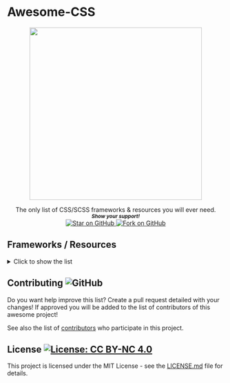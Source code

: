 # Awesome-CSS


<p align="center">
  <img height="400" src="" />
</p>
<div align="center">
The only list of CSS/SCSS frameworks & resources you will ever need.
  
  
   <br>
  <small> <b><i>Show your support!</i> </b></small>
  <br>
   <a href="https://github.com/MarketingPipeline/CSS-Frameworks">
    <img title="Star on GitHub" src="https://img.shields.io/github/stars/MarketingPipeline/CSS-Frameworks.svg?style=social&label=Star">
  </a>
  <a href="https://github.com/MarketingPipeline/CSS-Frameworks/fork">
    <img title="Fork on GitHub" src="https://img.shields.io/github/forks/MarketingPipeline/CSS-Frameworks.svg?style=social&label=Fork">
  </a>
   </p>  
 </div>


## Frameworks / Resources

<details>
<summary>Click to show the list</summary>
<br>


[7.css:](https://github.com/khang-nd/7.css) A tiny CSS framework for building faithful recreations of the Windows 7 UI.
-----
[98.css:](https://github.com/jdan/98.css) A design system for building faithful recreations of old UIs. 
-----
[Amaze UI:](https://github.com/amazeui/amazeui) A mobile-first and modular front-end framework.
-----
[AESTHETIC CSS:](https://github.com/torch2424/aesthetic-css) A vaporwave CSS framework. 🌴🐬
-----
[animate.css:](https://github.com/animate-css/animate.css)  A cross-browser library of CSS animations. As easy to use as an easy thing.
-----
[aqua.css:](https://github.com/alphardex/aqua.css) A elegant CSS Framework.
-----
[awsm.css:](https://github.com/igoradamenko/awsm.css) Simple CSS library for semantic HTML markup
-----
[base:](https://github.com/getbase/base) A Rock Solid, Responsive CSS Framework built to work on all devices big, small and in-between.
-----
[Basic.css:](https://github.com/vladocar/Basic.css) Classless CSS Starter File
-----
[basscss:](https://github.com/basscss/basscss/) Low-level CSS Toolkit – the original Functional/Utility/Atomic CSS library
-----
[Bahunya:](https://github.com/Kimeiga/bahunya) 10KB classless CSS framework with responsive typography, navbar, syntax highlighting, etc.
-----
[bootstrap:](https://github.com/twbs/bootstrap) The most popular HTML, CSS, and JavaScript framework for developing responsive, mobile first projects on the web.
-----
[BOOTSTRA.386:](https://github.com/kristopolous/BOOTSTRA.386) A vintage 1980s DOS inspired Twitter Bootstrap theme.
-----
[bourbon:](https://github.com/thoughtbot/bourbon/) A Lightweight Sass Tool Set.
-----
[bonsai.css:](https://github.com/bonsaicss/bonsai.css) A Utility Complete CSS Framework for less than 45kb (8kB Gzipped).
-----
[Bojler:](https://github.com/Slicejack/bojler) Is a CSS framework for email's.
-----
[bulma:](https://github.com/jgthms/bulma) Modern CSS framework based on Flexbox.
-----
[Blitz:](https://github.com/FriendsOfEpub/Blitz) An eBook Framework (CSS + template).
-----
[carbon:](https://github.com/carbon-design-system/carbon) A design system built by IBM.
-----
[Caramel.CSS:](https://github.com/caramelcss/caramel) A simple to use, easy to remember css framework.
-----
[Concise.css:](https://github.com/ConciseCSS/concise.css) A CSS framework that's lightweight and easy-to-use. Give up the bloat. Stop tripping over your classes. Be Concise.
-----
[cutestrap:](https://github.com/tylerchilds/cutestrap) A strong, independent CSS Framework. Only 2.7KB minified & gzipped.
-----
[Centurion:](https://github.com/justinhough/Centurion) Is a web-based framework for rapid prototyping and building larger web projects.
-----
[Charts.css:](https://github.com/ChartsCSS/charts.css) Open source CSS framework for data visualization.
-----
[chota:](https://github.com/jenil/chota) A micro (3kb) CSS framework.
-----
[codyhouse-framework:](https://github.com/CodyHouse/codyhouse-framework) A lightweight front-end framework for building accessible, bespoke interfaces.
-----
[classic.css:](https://github.com/npjg/classic.css) Generate a Classic Mac interface in your browser.
-----
[Cirrus:](https://github.com/Spiderpig86/Cirrus) The SCSS framework for the modern web.
-----
[cssfx:](https://github.com/jolaleye/cssfx) ✨ Beautifully simple click-to-copy CSS effects.
-----
[css-buttons:](https://github.com/eludadev/css-buttons) 100 Modern CSS Buttons, Free And Royalty Free.
-----
[daisyui:](https://github.com/saadeghi/daisyui) The most popular, free and open-source Tailwind CSS component library.
-----
[Element:](https://github.com/ElemeFE/element) A Vue 2.0 based component library for developers, designers and product managers.
-----
[elementary.css:](https://github.com/1j01/elementary.css) Elementary OS's stylesheet converted to browser CSS.
-----
[Filters.css:](https://github.com/bansal/filters.css) CSS only library to apply color filters.
-----
[furatto:](https://github.com/IcaliaLabs/furatto) It's a flat, fast and powerful front-end framework for rapid web development.
-----
[flexboxgrid:](https://github.com/kristoferjoseph/flexboxgrid) Grid based on CSS3 flexbox.
-----
[foundation-sites:](https://github.com/foundation/foundation-sites) The most advanced responsive front-end framework in the world. Quickly create prototypes and production code for sites that work on any kind of device.
-----
[Fomantic-UI:](https://github.com/fomantic/fomantic-ui) Is the official community fork of Semantic-UI.
-----
[Gutenberg:](https://github.com/BafS/Gutenberg) Modern framework to print the web correctly.
-----
[geo-bootstrap:](https://github.com/divshot/geo-bootstrap) A timeless Twitter Bootstrap theme built for the modern web.
-----
[Homebrewery:](https://github.com/naturalcrit/homebrewery/blob/master/phb.standalone.css) A CSS stylesheet to create authentic looking D&D homebrews.
-----
[hack:](https://github.com/egoist/hack) ⛷ Dead simple CSS framework.
-----
[Halfmoon:](https://github.com/halfmoonui/halfmoon/) Front-end framework with a built-in dark mode and full customizability using CSS variables; great for building dashboards and tools.
-----
[Hover:](https://github.com/IanLunn/Hover) A collection of CSS3 powered hover effects to be applied to links, buttons, logos, SVG, featured images and so on. Easily apply to your own elements, modify or just use for inspiration. Available in CSS, Sass, and LESS.
-----
[hiq:](https://github.com/jonathanharrell/hiq) A lightweight, progressive, high-IQ CSS framework.
-----
[IsometricSass:](https://github.com/MorganCaron/IsometricSass) Sass library to make isometric 2D without javascript
-----
[inuitcss:](https://github.com/inuitcss/inuitcss) Extensible, scalable, Sass-based, OOCSS framework for large and long-lasting UI projects.
-----
[Jeet:](https://github.com/mojotech/jeet) The most advanced, yet intuitive, grid system available for Sass or Stylus.
-----
[knopf.css:](https://github.com/frameable/knopf.css) Modern, modular, extensible button system designed for both rapid prototyping and production-ready applications.
-----
[lit:](https://github.com/ajusa/lit) World's smallest responsive 🔥 css framework (395 bytes).
-----
[Materialize](https://materializecss.com/)
-----
[material-components-web:](https://github.com/material-components/material-components-web) Modular and customizable Material Design UI components for the web.
-----
[Metro 4:](https://github.com/olton/Metro-UI-CSS) Impressive component library for expressive web development! Build responsive projects on the web with the first front-end component library in Metro Style. And now there are even more opportunities every day!
-----
[mobi.css:](https://github.com/mobi-css/mobi.css) A lightweight, scalable, mobile-first CSS framework
-----
[modern-normalize:](https://github.com/sindresorhus/modern-normalize) 🐒 Normalize browsers' default style
-----
[modern-css-reset:](https://github.com/hankchizljaw/modern-css-reset) A bare-bones CSS reset for modern web development.
-----
[mdb-ui-kit:](https://github.com/mdbootstrap/mdb-ui-kit) Bootstrap 5 & Material Design 2.0 UI KIT.
-----
[milligram:](https://github.com/milligram/milligram) A minimalist CSS framework.
-----
[mini.css:](https://github.com/Chalarangelo/mini.css) A minimal, responsive, style-agnostic CSS framework!
-----
[minireset.css:](https://github.com/jgthms/minireset.css) A tiny modern CSS reset.
-----
[mui:](https://github.com/muicss/mui) A lightweight CSS framework that follows Google's Material Design guidelines.
-----
[MVP.css:](https://github.com/andybrewer/mvp/) Minimalist stylesheet for HTML elements.
-----
[Natural Selection:](https://github.com/frontaid/natural-selection) A CSS Boilerplate / Starter Kit: Collection of best-practice CSS selectors.
-----
[normalize.css:](https://github.com/necolas/normalize.css/) A modern alternative to CSS resets.
-----
[NES.css:](https://github.com/nostalgic-css/NES.css) NES-style CSS Framework | ファミコン風CSSフレームワーク
-----
[papercss:](https://github.com/papercss/papercss) The Less Formal CSS Framework.
-----
[patternfly:](https://github.com/patternfly/patternfly) An open source design system built to drive consistency and unify teams.
-----
[pico:](https://github.com/picocss/pico) Minimal CSS Framework for semantic HTML
-----
[picnic:](https://github.com/franciscop/picnic) A beautiful CSS library to kickstart your projects
-----
[primer:](https://github.com/primer/css) The CSS design system that powers GitHub
-----
[primitive:](https://github.com/taniarascia/primitive)  ⛏️ ‎ A front-end design toolkit for developing web apps.
-----
[PSone.css:](https://github.com/micah5/PSone.css) 🎮 PS1 style CSS Framework, inspired by NES.css
-----
[pure:](https://github.com/pure-css/pure/) A set of small, responsive CSS modules that you can use in every web project.
-----
[Puppertino:](https://github.com/codedgar/Puppertino) A CSS framework based on Human Guidelines from apple.
-----
[Phonon:](https://github.com/phonon-framework/phonon) A responsive front-end framework with a focus on simplicity and flexibility.
-----
[Ratchet:](https://github.com/twbs/ratchet) Build mobile apps with simple HTML, CSS, and JavaScript components.
-----
[ress:](https://github.com/filipelinhares/ress) 🚿 A modern CSS reset.
-----
[Responsive:](https://github.com/responsivebp/responsive) A super lightweight HTML, Sass, CSS, and JavaScript framework for building responsive websites.
-----
[RPGUI:](https://github.com/RonenNess/RPGUI) Lightweight framework for old-school RPG GUI in web!.
-----
[sanitize.css:](https://github.com/csstools/sanitize.css) A best-practices CSS foundation.
-----
[sakura:](https://github.com/oxalorg/sakura) A minimal css framework/theme.
-----
[Skeleton:](https://github.com/dhg/Skeleton/) A Dead Simple, Responsive Boilerplate for Mobile-Friendly Development.
-----
[Skin:](https://github.com/eBay/skin) Pure CSS framework designed & developed by eBay for a branded, e-commerce marketplace. Created by eBay.
-----
[Semantic-UI:](https://github.com/semantic-org/semantic-ui) a UI component framework based around useful principles from natural language.
-----
[slim.js:](https://github.com/slimjs/slim.js) Fast & Robust Front-End Micro-framework based on modern standards.
-----
[simple.css:](https://github.com/kevquirk/simple.css)  Is a classless CSS template that allows you to make a good looking website really quickly.
-----
[spectre:](https://github.com/picturepan2/spectre) A Lightweight, Responsive and Modern CSS Framework.
-----
[susy:](https://github.com/oddbird/susy) Responsive layout toolkit for Sass.
-----
[SPCSS:](https://github.com/susam/spcss) A simple, minimal, classless stylesheet for simple HTML pages.
-----
[Propeller:](https://github.com/digicorp/propeller) Develop more, Code less. A front-end responsive framework based on Google's Material Design Standards & Bootstrap.
-----
[tacit:](https://github.com/yegor256/tacit) CSS framework for dummies, without a single CSS class
-----
[Tabler:](https://github.com/tabler/tabler) Free and open-source HTML Dashboard UI Kit built on Bootstrap
-----
[tailwindcss:](https://github.com/tailwindlabs/tailwindcss) A utility-first CSS framework for rapid UI development.
-----
[tawian-frontend:](https://github.com/maxbeier/tawian-frontend) A markdowny CSS framework.
-----
[terminal.css:](https://github.com/Gioni06/terminal.css) Modern and minimalistic CSS framework for terminal enthusiasts.
-----
[tentcss:](https://github.com/sitetent/tentcss) A CSS survival kit. Includes only the essentials to make camp.
-----
[turretcss:](https://github.com/turretcss/turretcss) A framework for rapid development of responsive and accessible websites.
-----
[TuiCss:](https://github.com/vinibiavatti1/TuiCss) A text-based user interface CSS library.
-----
[uikit:](https://github.com/uikit/uikit) A lightweight and modular front-end framework for developing fast and powerful web interfaces.
-----
[universal.css:](https://github.com/marmelab/universal.css) The only CSS you will ever need.
-----
[unnamed-css-framework:](https://github.com/smakosh/unnamed-css-framework) A simple colorful CSS framework.
-----
[unsemantic:](https://github.com/nathansmith/unsemantic) Fluid grid for mobile, tablet, and desktop.
-----
[Vanilla:](https://github.com/canonical-web-and-design/vanilla-framework/) A simple, extensible CSS framework.
-----
[Vital:](https://github.com/doximity/vital) A minimally invasive CSS framework for modern web applications.
-----
[water.css:](https://github.com/kognise/water.css) A drop-in collection of CSS styles to make simple websites just a little nicer
-----
[wired-elements:](https://github.com/rough-stuff/wired-elements) A collection of custom elements that appear hand drawn. Great for wireframes or a fun look.
-----
[Wireframe:](https://github.com/agauniyal/wireframe) A minimal wireframing css-framework. 🎈
-----
[wing:](https://github.com/kbrsh/wing) A beautiful CSS framework designed for minimalists.
-----
[XP.css:](https://github.com/botoxparty/XP.css) A CSS framework for building faithful recreations of operating system GUIs.
-----
  
</details>



## Contributing ![GitHub](https://img.shields.io/github/contributors/MarketingPipeline/CSS-Frameworks)

Do you want help improve this list? Create a pull request detailed with your changes! If approved you will be added to the list of contributors of this awesome project!

See also the list of
[contributors](https://github.com/MarketingPipeline/CSS-Frameworks/graphs/contributors) who
participate in this project.

## License <a href="hello.com"> <img alt="License: CC BY-NC 4.0" src="https://img.shields.io/badge/License-CC%20BY--NC%204.0-orange.svg"></img></a>


This project is licensed under the MIT License - see the
[LICENSE.md](https://github.com/MarketingPipeline/CSS-Frameworks/blob/main/LICENSE) file for
details.




